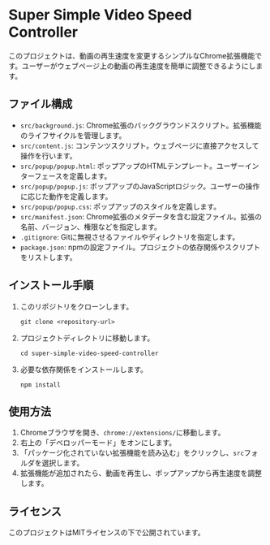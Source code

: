 # Super Simple Video Speed Controller

このプロジェクトは、動画の再生速度を変更するシンプルなChrome拡張機能です。ユーザーがウェブページ上の動画の再生速度を簡単に調整できるようにします。

## ファイル構成

- `src/background.js`: Chrome拡張のバックグラウンドスクリプト。拡張機能のライフサイクルを管理します。
- `src/content.js`: コンテンツスクリプト。ウェブページに直接アクセスして操作を行います。
- `src/popup/popup.html`: ポップアップのHTMLテンプレート。ユーザーインターフェースを定義します。
- `src/popup/popup.js`: ポップアップのJavaScriptロジック。ユーザーの操作に応じた動作を定義します。
- `src/popup/popup.css`: ポップアップのスタイルを定義します。
- `src/manifest.json`: Chrome拡張のメタデータを含む設定ファイル。拡張の名前、バージョン、権限などを指定します。
- `.gitignore`: Gitに無視させるファイルやディレクトリを指定します。
- `package.json`: npmの設定ファイル。プロジェクトの依存関係やスクリプトをリストします。

## インストール手順

1. このリポジトリをクローンします。
   ```
   git clone <repository-url>
   ```
2. プロジェクトディレクトリに移動します。
   ```
   cd super-simple-video-speed-controller
   ```
3. 必要な依存関係をインストールします。
   ```
   npm install
   ```

## 使用方法

1. Chromeブラウザを開き、`chrome://extensions/`に移動します。
2. 右上の「デベロッパーモード」をオンにします。
3. 「パッケージ化されていない拡張機能を読み込む」をクリックし、`src`フォルダを選択します。
4. 拡張機能が追加されたら、動画を再生し、ポップアップから再生速度を調整します。

## ライセンス

このプロジェクトはMITライセンスの下で公開されています。